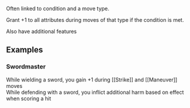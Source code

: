 Often linked to condition and a move type.

Grant +1 to all attributes during moves of that type if the condition is met.

Also have additional features

## Examples

### Swordmaster
While wielding a sword, you gain +1 during [[Strike]] and [[Maneuver]] moves  
While defending with a sword, you inflict additional harm based on effect when scoring a hit

